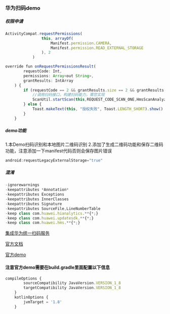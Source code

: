 ### 华为扫码demo

##### 权限申请
```js
ActivityCompat.requestPermissions(
                this, arrayOf(
                    Manifest.permission.CAMERA,
                    Manifest.permission.READ_EXTERNAL_STORAGE
                ), 2
            )
```
```js
override fun onRequestPermissionsResult(
        requestCode: Int,
        permissions: Array<out String>,
        grantResults: IntArray
    ) {
        if (requestCode == 2 && grantResults.size == 2 && grantResults[0] == PackageManager.PERMISSION_GRANTED && grantResults[1] == PackageManager.PERMISSION_GRANTED) {
            //调用扫码接口，构建扫码能力，需您实现
            ScanUtil.startScan(this,REQUEST_CODE_SCAN_ONE,HmsScanAnalyzerOptions.Creator().create())
        } else {
            Toast.makeText(this, "授权失败", Toast.LENGTH_SHORT).show()
        }
    }

```

##### demo功能
1.本Demo扫码识别和本地图片二维码识别
2.添加了生成二维码功能和保存二维码功能，注意添加一下manifest代码否则会保存图片错误
```js
android:requestLegacyExternalStorage="true"
```
##### 混淆
```js
-ignorewarnings
-keepattributes *Annotation*
-keepattributes Exceptions
-keepattributes InnerClasses
-keepattributes Signature
-keepattributes SourceFile,LineNumberTable
-keep class com.huawei.hianalytics.**{*;}
-keep class com.huawei.updatesdk.**{*;}
-keep class com.huawei.hms.**{*;}
```

[集成华为统一扫码服务](https://developer.huawei.com/consumer/cn/forum/topic/0203318506342430030)

[官方文档](https://developer.huawei.com/consumer/cn/doc/development/HMSCore-Guides/service-introduction-0000001050041994)

[官方demo](https://gitee.com/hms-core/hms-scan-demo/tree/master)

#### 注意官方demo需要在build.gradle里面配置以下信息
```js
compileOptions {
        sourceCompatibility JavaVersion.VERSION_1_8
        targetCompatibility JavaVersion.VERSION_1_8
    }
    kotlinOptions {
        jvmTarget = '1.8'
    }
```